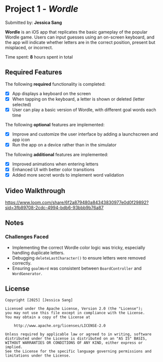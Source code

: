 # Project 1 - *Wordle*

Submitted by: **Jessica Sang**

**Wordle** is an iOS app that replicates the basic gameplay of the popular Wordle game. Users can input guesses using an on-screen keyboard, and the app will indicate whether letters are in the correct position, present but misplaced, or incorrect. 

Time spent: **8** hours spent in total

## Required Features

The following **required** functionality is completed:

- [x] App displays a keyboard on the screen
- [x] When tapping on the keyboard, a letter is shown or deleted (letter selected)
- [x] User can play a basic version of Wordle, with different goal words each time

The following **optional** features are implemented:

- [x] Improve and customize the user interface by adding a launchscreen and app icon
- [x] Run the app on a device rather than in the simulator

The following **additional** features are implemented:

- [x] Improved animations when entering letters
- [x] Enhanced UI with better color transitions
- [x] Added more secret words to implement word validation

## Video Walkthrough

https://www.loom.com/share/6f2a879480a84343830977e0d0f29892?sid=3fb89708-2cdc-4994-bdb6-93bbb9b76a87


## Notes

### Challenges Faced
- Implementing the correct Wordle color logic was tricky, especially handling duplicate letters.
- Debugging `deleteLastCharacter()` to ensure letters were removed correctly.
- Ensuring `goalWord` was consistent between `BoardController` and `WordGenerator`.


## License

    Copyright [2025] [Jessica Sang]

    Licensed under the Apache License, Version 2.0 (the "License");
    you may not use this file except in compliance with the License.
    You may obtain a copy of the License at

        http://www.apache.org/licenses/LICENSE-2.0

    Unless required by applicable law or agreed to in writing, software
    distributed under the License is distributed on an "AS IS" BASIS,
    WITHOUT WARRANTIES OR CONDITIONS OF ANY KIND, either express or implied.
    See the License for the specific language governing permissions and
    limitations under the License.
